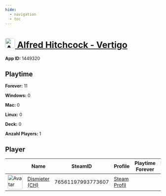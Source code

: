 ```yaml
---
hide:
  - navigation
  - toc
---
```

#  <a href="https://steamdb.info/app/1449320"><img src="https://media.steampowered.com/steamcommunity/public/images/apps/1449320/eaff963af20508668d04b7943c8a1b0ad4e80e1c.jpg" alt="Alfred Hitchcock - Vertigo" style="width:32px;height:32px;border-radius:4px;" /> Alfred Hitchcock - Vertigo</a>

**App ID:** 1449320

## Playtime

**Forever:** 11

**Windows:** 0

**Mac:** 0

**Linux:** 0

**Deck:** 0

**Anzahl Players:** 1
## Player

<table id="charts-table" class="display" style="width:100%">
            <thead>
                <tr>
                    <th></th>
                    <th>Name</th>
                    <th>SteamID</th>
                    <th>Profile</th>
                    <th>Playtime Forever</th>
                    <th>Playtime 2 Weeks</th>
                </tr>
            </thead>
            <tbody>
        <tr>
<td><a href="https://steamcommunity.com/profiles/76561197993773607/" target="_blank"><img src="https://avatars.steamstatic.com/d83d70483792572cace3586b41ad5ed65779d2d6_full.jpg" alt="Avatar" style="width:48px;height:48px;border-radius:4px;"></a></td><td><a href="/player/76561197993773607">Dismieter (CH)</a></td><td>76561197993773607</td><td><a href="https://steamcommunity.com/profiles/76561197993773607/" target="_blank">Steam Profil</a></td><td></td><td></td></tr>
</tbody>
</table>

